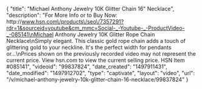 {
    "title": "Michael Anthony Jewelry 10K Glitter Chain 16\" Necklace",
    "description": "For More Info or to Buy Now: http:\/\/www.hsn.com\/products\/seo\/7357291?rdr=1&sourceid=youtube&cm_mmc=Social-_-Youtube-_-ProductVideo-_-085141\nMichael Anthony Jewelry 10K Glitter Rope Chain Necklace\nSimply elegant. This classic gold rope chain adds a touch of glittering gold to your neckline. It's the perfect width for pendants or...\nPrices shown on the previously recorded video may not represent the current price.  View hsn.com to view the current selling price. HSN Item #085141",
    "videoid": "99837824",
    "date_created": "1497911431",
    "date_modified": "1497912702",
    "type": "captivate",
    "layout": "video",
    "url": "\/v\/michael-anthony-jewelry-10k-glitter-chain-16-necklace\/99837824"
}